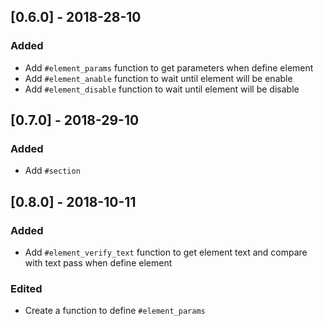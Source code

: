 ## [0.6.0] - 2018-28-10
### Added
- Add `#element_params` function to get parameters when define element
- Add `#element_anable` function to wait until element will be enable
- Add `#element_disable` function to wait until element will be disable

## [0.7.0] - 2018-29-10
### Added
- Add `#section`

## [0.8.0] - 2018-10-11
### Added
- Add `#element_verify_text` function to get element text and compare with text pass when define element
### Edited
- Create a function to define `#element_params`

